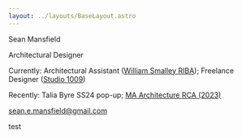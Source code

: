 ```yaml
---
layout: ../layouts/BaseLayout.astro
---
```

Sean Mansfield

Architectural Designer

Currently: Architectural Assistant ([William Smalley RIBA](https://williamsmalley.com)); Freelance Designer ([Studio 1009](https://www.10-09.com))

Recently: <span class="project-link" data-image="/images/talia-byre-ss24-preview.jpg">Talia Byre SS24 pop-up</span>; <a href="https://2023.rca.ac.uk/students/sean-mansfield/" class="project-link" data-image="/images/rca-ma-preview.jpg">MA Architecture RCA (2023)</a>

sean.e.mansfield@gmail.com 

test
